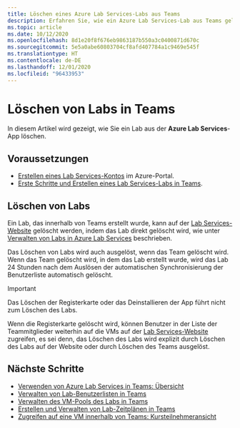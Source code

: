 ```yaml
---
title: Löschen eines Azure Lab Services-Labs aus Teams
description: Erfahren Sie, wie ein Azure Lab Services-Lab aus Teams gelöscht wird.
ms.topic: article
ms.date: 10/12/2020
ms.openlocfilehash: 8d1e20f8f676eb9863187b550a3c0400871d670c
ms.sourcegitcommit: 5e5a0abe60803704cf8afd407784a1c9469e545f
ms.translationtype: HT
ms.contentlocale: de-DE
ms.lasthandoff: 12/01/2020
ms.locfileid: "96433953"
---
```

# <a name="delete-labs-within-teams"></a>Löschen von Labs in Teams

In diesem Artikel wird gezeigt, wie Sie ein Lab aus der **Azure Lab Services**-App löschen.

## <a name="prerequisites"></a>Voraussetzungen

* [Erstellen eines Lab Services-Kontos](tutorial-setup-lab-account.md#create-a-lab-account) im Azure-Portal.
* [Erste Schritte und Erstellen eines Lab Services-Labs in Teams](how-to-get-started-create-lab-within-teams.md).

## <a name="delete-labs"></a>Löschen von Labs

Ein Lab, das innerhalb von Teams erstellt wurde, kann auf der [Lab Services-Website](https://labs.azure.com) gelöscht werden, indem das Lab direkt gelöscht wird, wie unter [Verwalten von Labs in Azure Lab Services](how-to-manage-classroom-labs.md) beschrieben. 

Das Löschen von Labs wird auch ausgelöst, wenn das Team gelöscht wird. Wenn das Team gelöscht wird, in dem das Lab erstellt wurde, wird das Lab 24 Stunden nach dem Auslösen der automatischen Synchronisierung der Benutzerliste automatisch gelöscht. 

> [!IMPORTANT]
> Das Löschen der Registerkarte oder das Deinstallieren der App führt nicht zum Löschen des Labs. 

Wenn die Registerkarte gelöscht wird, können Benutzer in der Liste der Teammitglieder weiterhin auf die VMs auf der [Lab Services-Website](https://labs.azure.com) zugreifen, es sei denn, das Löschen des Labs wird explizit durch Löschen des Labs auf der Website oder durch Löschen des Teams ausgelöst. 

## <a name="next-steps"></a>Nächste Schritte

- [Verwenden von Azure Lab Services in Teams: Übersicht](lab-services-within-teams-overview.md)
- [Verwalten von Lab-Benutzerlisten in Teams](how-to-manage-user-lists-within-teams.md)
- [Verwalten des VM-Pools des Labs in Teams](how-to-manage-vm-pool-within-teams.md)
- [Erstellen und Verwalten von Lab-Zeitplänen in Teams](how-to-create-schedules-within-teams.md)
- [Zugreifen auf eine VM innerhalb von Teams: Kursteilnehmeransicht](how-to-access-vm-for-students-within-teams.md)

